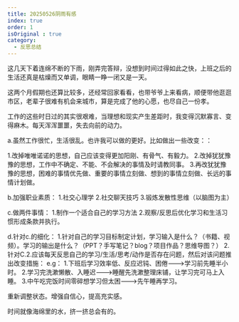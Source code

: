 ```yaml
---
title: 20250526阴雨有感
index: true
order: 1
isOriginal : true
category:
  - 反思总结
---
```


这几天下着连绵不断的下雨，刚弄完答辩，没想到时间过得如此之快，上班之后的生活还真是枯燥而又单调，眼睛一睁一闭又是一天。

这两个月假期也还算比较多，还经常回家看看，也带爷爷上来看病，顺便带他逛逛市区，老辈子很难有机会来城市，算是完成了他的心愿，也尽自己一份孝。

工作的这些时日过的其实很艰难，当理想和现实产生差距时，我变得沉默寡言、变得麻木。每天浑浑噩噩，失去向前的动力。

a.虽然工作很忙，生活很乱。也许我可以做的更好。比如做出一些改变：：

1.改掉唯唯诺诺的思想，自己应该变得更加阳刚、有骨气、有毅力。
2.改掉犹犹豫豫的思想，工作中不确定、不能、不会解决的事情及时请教同事。
3.再改犹犹豫豫的思想，困难的事情优先做、重要的事情立刻做、想到的事情立刻做、长远的事情计划做。

b.加强职业素质：
1.社交心理学
2.社交聊天技巧 
3.锻炼发散性思维（以脑图为主）

c.做两件事情：
1.制作一个适合自己的学习方法
2.观察/反思后优化学习和生活习惯形成条款并执行。

d.针对c.的细化：
1.针对自己的学习目标制定计划，学习输入是什么？（书籍、视频）。学习的输出是什么？（PPT？手写笔记？blog？项目作品？思维导图？）
2.针对C.2.应该每天反思自己的学习/生活/思考/动作是否存在问题，然后对该问题推出改变措施：
e.g：
   1.下班后学习效率低、反应迟钝、困倦--->学习前先睡半小时。
   2.学习完洗漱懒散、入睡迟--->睡醒先洗漱整理床铺，让学习完可马上入睡。
   3.中午吃完饭时间零碎想学习但太困--->先午睡再学习。

重新调整状态。增强自信心，提高充实感。

时间就像海绵里的水，挤一挤总会有的。









